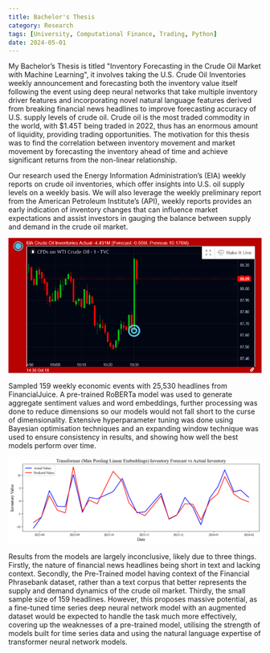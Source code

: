 ```yaml
---
title: Bachelor's Thesis
category: Research
tags: [University, Computational Finance, Trading, Python]
date: 2024-05-01
---
```


My Bachelor’s Thesis is titled "Inventory Forecasting in the Crude Oil Market with Machine Learning", it involves taking the U.S. Crude Oil Inventories weekly announcement and forecasting both the inventory value itself following the event using deep neural networks that take multiple inventory driver features and incorporating novel natural language features derived from breaking financial news headlines to improve forecasting accuracy of U.S. supply levels of crude oil. Crude oil is the most traded commodity in the world, with $1.45T being traded in 2022, thus has an enormous amount of liquidity, providing trading opportunities. The motivation for this thesis was to find the correlation between inventory movement and market movement by forecasting the inventory ahead of time and achieve significant returns from the non-linear relationship.

Our research used the Energy Information Administration’s (EIA) weekly reports on crude oil inventories, which offer insights into U.S. oil supply levels on a weekly basis. We will also leverage the weekly preliminary report from the American Petroleum Institute’s (API), weekly reports provides an early indication of inventory changes that can influence market expectations and assist investors in gauging the balance between supply and demand in the crude oil market.

![EIA Release Numbers & Market Movement on October 18th 2023.](../images/post-images/eia-release.png)

Sampled 159 weekly economic events with 25,530 headlines from FinancialJuice. A pre-trained RoBERTa model was used to generate aggregate sentiment values and word embeddings, further processing was done to reduce dimensions so our models would not fall short to the curse of dimensionality. Extensive hyperparameter tuning was done using Bayesian optimisation techniques and an expanding window technique was used to ensure consistency in results, and showing how well the best models perform over time.

![Transformer model results on test data, using max pooled embeddings passed through a linear layer.](../images/post-images/transformer-max-linear.png)

Results from the models are largely inconclusive, likely due to three things. Firstly, the nature of financial news headlines being short in text and lacking context. Secondly, the Pre-Trained model having context of the Financial Phrasebank dataset, rather than a text corpus that better represents the supply and demand dynamics of the crude oil market. Thirdly, the small sample size of 159 headlines. However, this proposes massive potential, as a fine-tuned time series deep neural network model with an augmented dataset would be expected to handle the task much more effectively, covering up the weaknesses of a pre-trained model, utilising the strength of models built for time series data and using the natural language expertise of transformer neural network models.